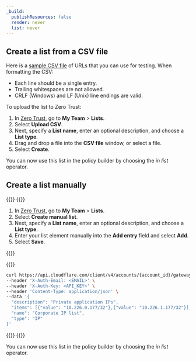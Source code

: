 ```yaml
---
_build:
  publishResources: false
  render: never
  list: never
---
```


## Create a list from a CSV file

Here is a [sample CSV file](/cloudflare-one/static/list-test.csv) of URLs that you can use for testing. When formatting the CSV:

- Each line should be a single entry.
- Trailing whitespaces are not allowed.
- CRLF (Windows) and LF (Unix) line endings are valid.

To upload the list to Zero Trust:

1. In [Zero Trust](https://one.dash.cloudflare.com), go to **My Team** > **Lists**.
2. Select **Upload CSV**.
3. Next, specify a **List name**, enter an optional description, and choose a **List type**.
4. Drag and drop a file into the **CSV file** window, or select a file.
5. Select **Create**.

You can now use this list in the policy builder by choosing the _in list_ operator.

## Create a list manually

{{<tabs labels="Dashboard | API">}}
{{<tab label="dashboard" no-code="true">}}

1. In [Zero Trust](https://one.dash.cloudflare.com), go to **My Team** > **Lists**.
2. Select **Create manual list**.
3. Next, specify a **List name**, enter an optional description, and choose a **List type**.
4. Enter your list element manually into the **Add entry** field and select **Add**.
5. Select **Save**.

{{</tab>}}

{{<tab label="api" no-code="true">}}

```bash
curl https://api.cloudflare.com/client/v4/accounts/{account_id}/gateway/lists \
--header 'X-Auth-Email: <EMAIL>' \
--header 'X-Auth-Key: <API_KEY>' \
--header 'Content-Type: application/json' \
--data '{
  "description": "Private application IPs",
  "items": [{"value": "10.226.0.177/32"},{"value": "10.226.1.177/32"}],
  "name": "Corporate IP list",
  "type": "IP"
}'
```

{{</tab>}}
{{</tabs>}}

You can now use this list in the policy builder by choosing the _in list_ operator.